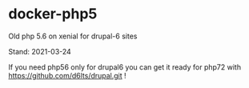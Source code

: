 # docker-php5
Old php 5.6 on xenial for drupal-6 sites

Stand: 2021-03-24

If you need php56 only for drupal6 you can get it ready for php72
with https://github.com/d6lts/drupal.git !
